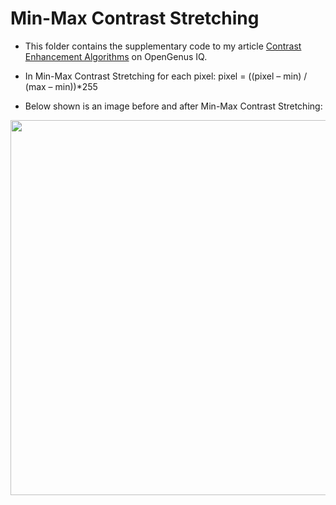 # Min-Max Contrast Stretching

- This folder contains the supplementary code to my article [Contrast Enhancement Algorithms](https://iq.opengenus.org/contrast-enhancement-algorithms/) on OpenGenus IQ.

- In Min-Max Contrast Stretching for each pixel: pixel = ((pixel – min) / (max – min))*255

- Below shown is an image before and after Min-Max Contrast Stretching:

<p align="center"> 
<img src="https://iq.opengenus.org/content/images/2020/04/5-1.PNG" width="600">
</p>
